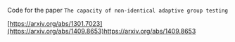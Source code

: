 Code for the paper `The capacity of non-identical adaptive group testing`

[https://arxiv.org/abs/1301.7023](https://arxiv.org/abs/1409.8653)https://arxiv.org/abs/1409.8653
